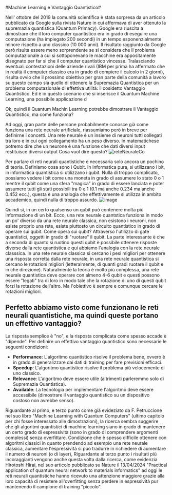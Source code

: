 #Machine Learning e Vantaggio Quantistico#

Nell' ottobre del 2019 la comunità scientifica è stata sorpresa da un articolo pubblicato da Google sulla rivista Nature in cui affermava di aver ottenuto la supremazia quantistica (Quantum Primacy). Google era riuscita a dimostrare che il loro computer quantistico era in grado di eseguire una computazione  (ha impiegato 200 secondi) in un tempo esponenzialmente minore rispetto a uno classico (10 000 anni). Il risultato raggiunto da Google però risulta essere meno sorprendente se si considera che il problema computazionale a cui si sottoponevano le macchine era appositamente disegnato per far si che il computer quantistico vincesse. Tralasciando eventuali contestazioni delle aziende rivali (IBM per prima ha affermato che in realtà il computer classico era in grado di compiere il calcolo in 2 giorni), risulta ovvio che il prossimo obiettivo per gran parte della comunità a lavoro su questo campo sia quello di ottenere la Supremazia Quantistica per un problema computazionale di effettiva utilità: il cosidetto Vantaggio Quantistico. Ed è in questo scenario che si inserisce il Quantum Machine Learning, una possibile applicazione d

Ok, quindi il Quantum Machin Learning potrebbe dimostrare il Vantaggio Quantistico, ma come funziona?

Ad oggi, gran parte delle persone probabilmente conosce già come funziona una rete neurale artificiale, riassumiamo però in breve per definirne i concetti.
Una rete neurale è un insieme di neuroni tutti collegati tra loro e in cui ogni collegamento ha un peso diverso. In matematichese potremo dire che un neurone è una funzione che dati diversi input restituisce diversi output 
Cosa vuol dire questo? 
![reteNeuraleCo](https://github.com/user-attachments/assets/3b114598-d69d-40b2-bea8-6fa7529fa3df)

Per parlare di reti neurali quantistiche è necessaria solo ancora un pochino di teoria. Definiamo cosa sono i Qubit.
In informatica pura, si utilizzano i bit, in informatica quantistica si utilizzano i qubit. Nulla di troppo complicato, possiamo vedere i bit come una moneta in grado di assumere lo stato 0 o 1 mentre il qubit come una sfera "magica" in grado di essere lanciata e poter assumere tutti gli stati possibili tra 0 e 1 (0.1 ma anche 0.234 ma anche 0.452 ecc.), questa è una analogia che effettivamente si utilizza in ambito accademico, quindi nulla di troppo assurdo.
![image](https://github.com/user-attachments/assets/e37ed8b7-47d6-4080-b558-8b823b8585f3)




Quindi sì, in un certo qualsenso un qubit può contenere molta più informazione di un bit.
Ecco, una rete neurale quantstica funziona in modo un po' diverso da una rete neurale classica, non esistono i neuroni, non esiste proprio una rete, esiste piuttosto un circuito quantistico in grado di operare sui qubit. Come opera sui qubit? Attraverso l'utilizzo di gate quantistici, oggetti in grado di "ruotare" il qubit. La parte interessante è che a seconda di quanto si ruotino questi qubit è possibile ottenere risposte diverse dalla rete quantistica e qui abbiamo l'analogia con la rete neurale classsica. In una rete neurale classica si cercano i pesi migliori per ottenere una risposta corretta dalla rete neurale, in una rete neurale quantistica si cercano le rotazioni migliori (letteralmente, di quanti gradi ruotare il qubit e in che direzione). Naturalmente la teoria è molto più complessa, una rete neurale quantistica deve operare con almeno 4-6 qubit e questi possono essere "legati" tra di loro in modo tale che la rotazione di uno di questi qubit forzi la rotazione dell'altro. Ma l'obiettivo è sempre e comunque cercare le rotazioni migliori.

## Perfetto abbiamo visto come funzionano le reti neurali quantistiche, ma quindi queste portano un effettivo vantaggio?

La risposta semplice è "no", e la risposta complicata come spesso accade è "dipende". Per definire un effettivo vantaggio quantistico sono necessarie le seguenti condizioni:

- **Performance**: L'algoritmo quantistico risolve il problema bene, ovvero è in grado di generalizzare dai dati di training per fare previsioni efficaci.
- **Speedup**: L'algoritmo quantistico risolve il problema più velocemente di uno classico.
- **Relevance**: L'algoritmo deve essere utile (altrimenti parleremmo solo di Supremazia Quantistica).
- **Available**: La tecnologia per implementare l'algoritmo deve essere accessibile (dimostrare il vantaggio quantistico su un dispositivo costoso non avrebbe senso).

Riguardante al primo, e terzo punto come già evideziato da F. Petruccione nel suo libro "Machine Learning with Quantum Computers" (ultimo capitolo per chi fosse interessato alle dimostrazioni), la ricerca sembra suggerire che gli algoritmi quantistici di machine learning siano in grado di mantenere un certo grado di espressività (sono in grado di comprendere argomenti complessi) senza overfittare. Condizione che è spesso difficile ottenere con algoritmi classici in quanto prendendo ad esempio una rete neurale classica, aumentare l'espressività si puo tradurre in richiedere di aumentare il numero di neuroni (o di layer),
Riguardante al terzo punto i risultati più incoraggianti vengono anche questa volta dalla ricerca, come evidenzia Hirotoshi Hirai, nel suo articolo pubblicato su Nature il 13/04/2024 "Practical application of quantum neural network to materials informatics" ad oggi le reti neurali quantistiche hanno ricevuto una attenzione maggiore grazie alla loro capacità di resistere all'overfitting senza perdere in espressività pur mantenendo il campione di training "piccolo".  


